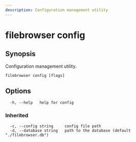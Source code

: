 ```yaml
---
description: Configuration management utility
---
```


# filebrowser config

## Synopsis

Configuration management utility.

```
filebrowser config [flags]
```

## Options

```
  -h, --help   help for config
```

### Inherited

```
  -c, --config string     config file path
  -d, --database string   path to the database (default "./filebrowser.db")
```

